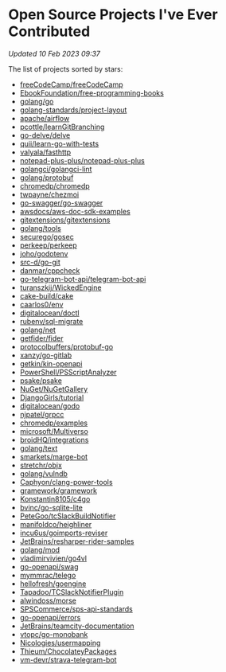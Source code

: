 <!---
Code generated by gen.go; DO NOT EDIT.

To update the doc run:
GITHUB_TOKEN=<YOUR_TOKEN> go generate ./...
-->

# Open Source Projects I've Ever Contributed

 _Updated 10 Feb 2023 09:37_

The list of projects sorted by stars:

* [freeCodeCamp/freeCodeCamp](https://github.com/freeCodeCamp/freeCodeCamp)
* [EbookFoundation/free-programming-books](https://github.com/EbookFoundation/free-programming-books)
* [golang/go](https://github.com/golang/go)
* [golang-standards/project-layout](https://github.com/golang-standards/project-layout)
* [apache/airflow](https://github.com/apache/airflow)
* [pcottle/learnGitBranching](https://github.com/pcottle/learnGitBranching)
* [go-delve/delve](https://github.com/go-delve/delve)
* [quii/learn-go-with-tests](https://github.com/quii/learn-go-with-tests)
* [valyala/fasthttp](https://github.com/valyala/fasthttp)
* [notepad-plus-plus/notepad-plus-plus](https://github.com/notepad-plus-plus/notepad-plus-plus)
* [golangci/golangci-lint](https://github.com/golangci/golangci-lint)
* [golang/protobuf](https://github.com/golang/protobuf)
* [chromedp/chromedp](https://github.com/chromedp/chromedp)
* [twpayne/chezmoi](https://github.com/twpayne/chezmoi)
* [go-swagger/go-swagger](https://github.com/go-swagger/go-swagger)
* [awsdocs/aws-doc-sdk-examples](https://github.com/awsdocs/aws-doc-sdk-examples)
* [gitextensions/gitextensions](https://github.com/gitextensions/gitextensions)
* [golang/tools](https://github.com/golang/tools)
* [securego/gosec](https://github.com/securego/gosec)
* [perkeep/perkeep](https://github.com/perkeep/perkeep)
* [joho/godotenv](https://github.com/joho/godotenv)
* [src-d/go-git](https://github.com/src-d/go-git)
* [danmar/cppcheck](https://github.com/danmar/cppcheck)
* [go-telegram-bot-api/telegram-bot-api](https://github.com/go-telegram-bot-api/telegram-bot-api)
* [turanszkij/WickedEngine](https://github.com/turanszkij/WickedEngine)
* [cake-build/cake](https://github.com/cake-build/cake)
* [caarlos0/env](https://github.com/caarlos0/env)
* [digitalocean/doctl](https://github.com/digitalocean/doctl)
* [rubenv/sql-migrate](https://github.com/rubenv/sql-migrate)
* [golang/net](https://github.com/golang/net)
* [getfider/fider](https://github.com/getfider/fider)
* [protocolbuffers/protobuf-go](https://github.com/protocolbuffers/protobuf-go)
* [xanzy/go-gitlab](https://github.com/xanzy/go-gitlab)
* [getkin/kin-openapi](https://github.com/getkin/kin-openapi)
* [PowerShell/PSScriptAnalyzer](https://github.com/PowerShell/PSScriptAnalyzer)
* [psake/psake](https://github.com/psake/psake)
* [NuGet/NuGetGallery](https://github.com/NuGet/NuGetGallery)
* [DjangoGirls/tutorial](https://github.com/DjangoGirls/tutorial)
* [digitalocean/godo](https://github.com/digitalocean/godo)
* [njpatel/grpcc](https://github.com/njpatel/grpcc)
* [chromedp/examples](https://github.com/chromedp/examples)
* [microsoft/Multiverso](https://github.com/microsoft/Multiverso)
* [broidHQ/integrations](https://github.com/broidHQ/integrations)
* [golang/text](https://github.com/golang/text)
* [smarkets/marge-bot](https://github.com/smarkets/marge-bot)
* [stretchr/objx](https://github.com/stretchr/objx)
* [golang/vulndb](https://github.com/golang/vulndb)
* [Caphyon/clang-power-tools](https://github.com/Caphyon/clang-power-tools)
* [gramework/gramework](https://github.com/gramework/gramework)
* [Konstantin8105/c4go](https://github.com/Konstantin8105/c4go)
* [bvinc/go-sqlite-lite](https://github.com/bvinc/go-sqlite-lite)
* [PeteGoo/tcSlackBuildNotifier](https://github.com/PeteGoo/tcSlackBuildNotifier)
* [manifoldco/heighliner](https://github.com/manifoldco/heighliner)
* [incu6us/goimports-reviser](https://github.com/incu6us/goimports-reviser)
* [JetBrains/resharper-rider-samples](https://github.com/JetBrains/resharper-rider-samples)
* [golang/mod](https://github.com/golang/mod)
* [vladimirvivien/go4vl](https://github.com/vladimirvivien/go4vl)
* [go-openapi/swag](https://github.com/go-openapi/swag)
* [mymmrac/telego](https://github.com/mymmrac/telego)
* [hellofresh/goengine](https://github.com/hellofresh/goengine)
* [Tapadoo/TCSlackNotifierPlugin](https://github.com/Tapadoo/TCSlackNotifierPlugin)
* [alwindoss/morse](https://github.com/alwindoss/morse)
* [SPSCommerce/sps-api-standards](https://github.com/SPSCommerce/sps-api-standards)
* [go-openapi/errors](https://github.com/go-openapi/errors)
* [JetBrains/teamcity-documentation](https://github.com/JetBrains/teamcity-documentation)
* [vtopc/go-monobank](https://github.com/vtopc/go-monobank)
* [Nicologies/usermapping](https://github.com/Nicologies/usermapping)
* [Thieum/ChocolateyPackages](https://github.com/Thieum/ChocolateyPackages)
* [vm-devr/strava-telegram-bot](https://github.com/vm-devr/strava-telegram-bot)
